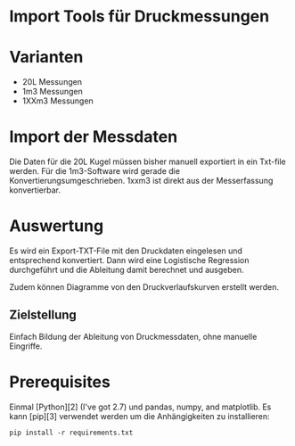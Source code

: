 Import Tools für Druckmessungen
=================

# Varianten

- 20L Messungen
- 1m3 Messungen
- 1XXm3 Messungen

# Import der Messdaten
 
Die Daten für die 20L Kugel müssen bisher manuell exportiert in ein Txt-file werden. Für die 1m3-Software 
wird gerade die Konvertierungsumgeschrieben. 1xxm3 ist direkt aus der Messerfassung konvertierbar.

# Auswertung

Es wird ein Export-TXT-File mit den Druckdaten eingelesen und entsprechend konvertiert.
Dann wird eine Logistische Regression durchgeführt und die Ableitung damit berechnet und ausgeben.

Zudem können Diagramme von den Druckverlaufskurven erstellt werden.

## Zielstellung

Einfach Bildung der Ableitung von Druckmessdaten, ohne manuelle Eingriffe.

# Prerequisites

Einmal [Python][2] (I've got 2.7) und pandas, numpy, and matplotlib.
Es kann [pip][3] verwendet werden um die Anhängigkeiten zu installieren:

    pip install -r requirements.txt


